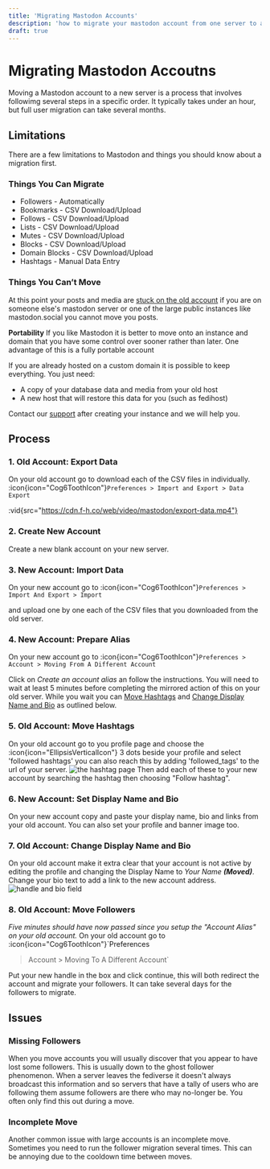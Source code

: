 ```yaml
---
title: 'Migrating Mastodon Accounts'
description: 'how to migrate your mastodon account from one server to another'
draft: true
---
```

Migrating Mastodon Accoutns
===

Moving a Mastodon account to a new server is a process that involves followimg
several steps in a specific order. It typically takes under an hour, but full
user migration can take several months.

## Limitations
There are a few limitations to Mastodon and things you should know about a
migration first.

### Things You Can Migrate
* Followers - Automatically
* Bookmarks - CSV Download/Upload
* Follows - CSV Download/Upload
* Lists - CSV Download/Upload
* Mutes - CSV Download/Upload
* Blocks - CSV Download/Upload
* Domain Blocks - CSV Download/Upload
* Hashtags - Manual Data Entry

### Things You Can’t Move
At this point your posts and media are [stuck on the old
account](https://github.com/mastodon/mastodon/issues/12423) if you are on
someone else's mastodon server or one of the large public instances like
mastodon.social you cannot move you posts.
<aside><strong>Portability</strong>
If you like Mastodon it is better to move onto an instance and domain that 
you have some control over sooner rather than later. One advantage of 
this is a fully portable account</aside>

If you are already hosted on a custom domain it is possible to keep everything.
You just need:

* A copy of your database data and media from your old host
* A new host that will restore this data for you (such as fedihost)

Contact our <a href="mailto://support@fedihost.co">support</a> after creating
your instance and we will help you.

## Process

### 1. Old Account: Export Data
On your old account go to download each of the CSV files in individually.
:icon{icon="Cog6ToothIcon"}`Preferences > Import and Export > Data Export`

:vid{src="https://cdn.f-h.co/web/video/mastodon/export-data.mp4"}

### 2. Create New Account
Create a new blank account on your new server.

### 3. New Account: Import Data
On your new account go to :icon{icon="Cog6ToothIcon"}`Preferences > Import And
Export > Import`

and upload one by one each of the CSV files that you downloaded from the old
server.

### 4. New Account: Prepare Alias
On your new account go to :icon{icon="Cog6ToothIcon"}`Preferences > Account >
Moving From A Different Account`

Click on _Create an account alias_ an follow the instructions. You will need to
wait at least 5 minutes before completing the mirrored action of this on your
old server. While you wait you can [Move Hashtags](#move-hashtags) and [Change
Display Name and Bio](#change-display-name-and-bio) as outlined below.

### 5. Old Account: Move Hashtags
On your old account go to you profile page and choose the
:icon{icon="EllipsisVerticalIcon"} 3 dots beside your profile and select
'followed hashtags' you can also reach this by adding 'followed_tags' to the url
of your server. ![the hashtag
page](/article/img/mastodon/migration/migration-hashtags-raw.png) Then add each
of these to your new account by searching the hashtag then choosing "Follow
hashtag".

### 6. New Account: Set Display Name and Bio
On your new account copy and paste your display name, bio and links from your
old account. You can also set your profile and banner image too.

### 7. Old Account: Change Display Name and Bio
On your old account make it extra clear that your account is not active by
editing the profile and changing the Display Name to _Your Name **(Moved)**_.
Change your bio text to add a link to the new account address. ![handle and bio
field](/article/img/mastodon/migration/migration-hashtags-raw.png)

### 8. Old Account: Move Followers
_Five minutes should have now passed since you setup the "Account Alias" on your
old account._ On your old account go to :icon{icon="Cog6ToothIcon"}`Preferences
> Account > Moving To A Different Account`

Put your new handle in the box and click continue, this will both redirect the
account and migrate your followers. It can take several days for the followers
to migrate.

## Issues

### Missing Followers
When you move accounts you will usually discover that you appear to have lost
some followers. This is usually down to the ghost follower phenomenon. When a
server leaves the fediverse it doesn't always broadcast this information and so
servers that have a tally of users who are following them assume followers are
there who may no-longer be. You often only find this out during a move.

### Incomplete Move
Another common issue with large accounts is an incomplete move. Sometimes you
need to run the follower migration several times. This can be annoying due to
the cooldown time between moves.
